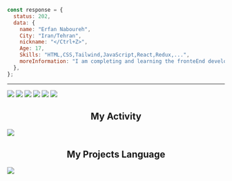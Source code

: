 ```javascript 
const response = {
  status: 202,
  data: {
    name: "Erfan Naboureh",
    City: "Iran/Tehran",
    nickname: "</Ctrl+Z>",
    Age: 17,
    Skills: "HTML,CSS,Tailwind,JavaScript,React,Redux,...",
    moreInformation: "I am completing and learning the fronteEnd development"
  },
};
```
---
![](https://img.shields.io/badge/HTML5-E34F26?style=for-the-badge&logo=html5&logoColor=white) ![](https://img.shields.io/badge/CSS3-1572B6?style=for-the-badge&logo=css3&logoColor=white) ![](https://img.shields.io/badge/Tailwind_CSS-38B2AC?style=for-the-badge&logo=tailwind-css&logoColor=white) ![](https://img.shields.io/badge/JavaScript-323330?style=for-the-badge&logo=javascript&logoColor=F7DF1E) ![](https://img.shields.io/badge/React-20232A?style=for-the-badge&logo=react&logoColor=61DAFB) ![](https://img.shields.io/badge/Redux-593D88?style=for-the-badge&logo=redux&logoColor=white)

<h2 align="center">My Activity</h2>
<img align="center" src="https://github-readme-stats.vercel.app/api?username=ERFAN7255&show_icons=true&theme=radical"/>

<h2 align="center">My Projects Language</h2>
<img align="center" src="https://github-readme-stats.vercel.app/api/top-langs/?username=ERFAN7255&Demo"/>

